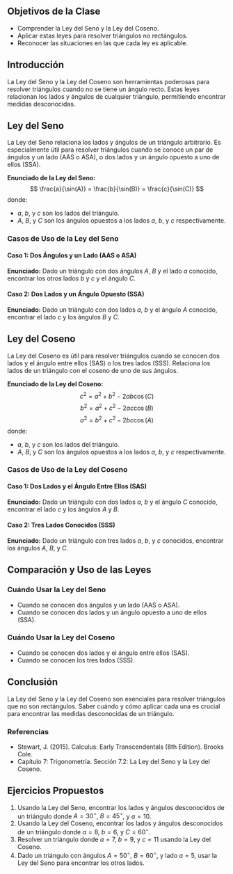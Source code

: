 ## Objetivos de la Clase
- Comprender la Ley del Seno y la Ley del Coseno.
- Aplicar estas leyes para resolver triángulos no rectángulos.
- Reconocer las situaciones en las que cada ley es aplicable.

## Introducción
La Ley del Seno y la Ley del Coseno son herramientas poderosas para resolver triángulos cuando no se tiene un ángulo recto. Estas leyes relacionan los lados y ángulos de cualquier triángulo, permitiendo encontrar medidas desconocidas.

## Ley del Seno

La Ley del Seno relaciona los lados y ángulos de un triángulo arbitrario. Es especialmente útil para resolver triángulos cuando se conoce un par de ángulos y un lado (AAS o ASA), o dos lados y un ángulo opuesto a uno de ellos (SSA).

**Enunciado de la Ley del Seno:**
$$
\frac{a}{\sin(A)} = \frac{b}{\sin(B)} = \frac{c}{\sin(C)}
$$
donde:
- $a$, $b$, y $c$ son los lados del triángulo.
- $A$, $B$, y $C$ son los ángulos opuestos a los lados $a$, $b$, y $c$ respectivamente.

### Casos de Uso de la Ley del Seno

#### Caso 1: Dos Ángulos y un Lado (AAS o ASA)
**Enunciado:**
Dado un triángulo con dos ángulos $A$, $B$ y el lado $a$ conocido, encontrar los otros lados $b$ y $c$ y el ángulo $C$.

#### Caso 2: Dos Lados y un Ángulo Opuesto (SSA)
**Enunciado:**
Dado un triángulo con dos lados $a$, $b$ y el ángulo $A$ conocido, encontrar el lado $c$ y los ángulos $B$ y $C$.

## Ley del Coseno

La Ley del Coseno es útil para resolver triángulos cuando se conocen dos lados y el ángulo entre ellos (SAS) o los tres lados (SSS). Relaciona los lados de un triángulo con el coseno de uno de sus ángulos.

**Enunciado de la Ley del Coseno:**
$$
c^2 = a^2 + b^2 - 2ab\cos(C)
$$
$$
b^2 = a^2 + c^2 - 2ac\cos(B)
$$
$$
a^2 = b^2 + c^2 - 2bc\cos(A)
$$
donde:
- $a$, $b$, y $c$ son los lados del triángulo.
- $A$, $B$, y $C$ son los ángulos opuestos a los lados $a$, $b$, y $c$ respectivamente.

### Casos de Uso de la Ley del Coseno

#### Caso 1: Dos Lados y el Ángulo Entre Ellos (SAS)
**Enunciado:**
Dado un triángulo con dos lados $a$, $b$ y el ángulo $C$ conocido, encontrar el lado $c$ y los ángulos $A$ y $B$.

#### Caso 2: Tres Lados Conocidos (SSS)
**Enunciado:**
Dado un triángulo con tres lados $a$, $b$, y $c$ conocidos, encontrar los ángulos $A$, $B$, y $C$.

## Comparación y Uso de las Leyes

### Cuándo Usar la Ley del Seno
- Cuando se conocen dos ángulos y un lado (AAS o ASA).
- Cuando se conocen dos lados y un ángulo opuesto a uno de ellos (SSA).

### Cuándo Usar la Ley del Coseno
- Cuando se conocen dos lados y el ángulo entre ellos (SAS).
- Cuando se conocen los tres lados (SSS).

## Conclusión
La Ley del Seno y la Ley del Coseno son esenciales para resolver triángulos que no son rectángulos. Saber cuándo y cómo aplicar cada una es crucial para encontrar las medidas desconocidas de un triángulo.

### Referencias
- Stewart, J. (2015). Calculus: Early Transcendentals (8th Edition). Brooks Cole.
- Capítulo 7: Trigonometría. Sección 7.2: La Ley del Seno y la Ley del Coseno.

## Ejercicios Propuestos
1. Usando la Ley del Seno, encontrar los lados y ángulos desconocidos de un triángulo donde $A = 30^\circ$, $B = 45^\circ$, y $a = 10$.
2. Usando la Ley del Coseno, encontrar los lados y ángulos desconocidos de un triángulo donde $a = 8$, $b = 6$, y $C = 60^\circ$.
3. Resolver un triángulo donde $a = 7$, $b = 9$, y $c = 11$ usando la Ley del Coseno.
4. Dado un triángulo con ángulos $A = 50^\circ$, $B = 60^\circ$, y lado $a = 5$, usar la Ley del Seno para encontrar los otros lados.
